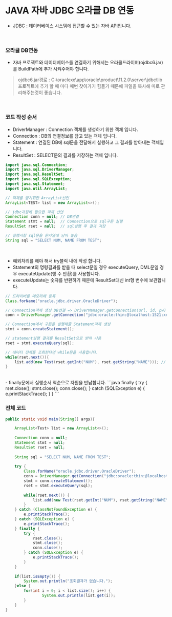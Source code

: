 # JAVA 자바 JDBC 오라클 DB 연동
- JDBC : 데이터베이스 시스템에 접근할 수 있는 자바 API입니다.

<br>

### 오라클 DB연동
- 자바 프로젝트와 데이터베이스를 연결하기 위해서는 오라클드라이버(ojdbc6.jar)를 BuildPath에 추가 시켜주어야 합니다.

> ojdbc6.jar경로 : C:\oraclexe\app\oracle\product\11.2.0\server\jdbc\lib
> 프로젝트에 추가 할 때 마다 매번 찾아가기 힘들기 때문에 파일을 복사해 따로 관리해주는것이 좋습니다.

<br>

### 코드 작성 순서
- DriverManager : Connection 객체를 생성하기 위한 객체 입니다.
- Connection : DB의 연결정보를 담고 있는 객체 입니다.
- Statement : 연결된 DB에 sql문을 전달해서 실행하고 그 결과를 받아내는 객체입니다.
- ResultSet : SELECT문의 결과를 저장하는 객체 입니다.

```java
import java.sql.Connection;
import java.sql.DriverManager;
import java.sql.ResultSet;
import java.sql.SQLException;
import java.sql.Statement;
import java.util.ArrayList;

// 객체를 받기위한 ArrayList선언
ArrayList<TEST> list = new ArrayList<>();

// jdbc과정에 필요한 객체 선언
Connection conn = null; // DB연결
Statement stmt = null;  // Connection으로 sql구문 실행
ResultSet rset = null;  // sql실행 후 결과 저장

// 실행시킬 sql문을 문자열에 담아 놓음
String sql = "SELECT NUM, NAME FROM TEST";
```

<br>

- 예외처리를 해야 해서 try블럭 내에 작성 합니다.
- Statement의 명령결과를 받을 때 select문일 경우 executeQuery, DML문일 경우 executeUpdate(행 수 반환)를 사용합니다.
- executeUpdate는 숫자를 반환하기 때문에 ResultSet대신 int형 변수에 보관합니다.
```java
// 드라이버를 메모리에 등록
Class.forName("oracle.jdbc.driver.OracleDriver");

// Connection객체 생성 DB연결 => DriverManager.getConnection(url, id, pw)
conn = DriverManager.getConnection("jdbc:oracle:thin:@localhost:1521:xe", "jdbc", "jdbc");

// Connection에서 구문을 실행해줄 Statement객체 생성
stmt = conn.createStatement();

// statement실행 결과를 ResultSet으로 받아 사용
rset = stmt.executeQuery(sql);

// 데이터 전체를 조회한다면 while문을 사용합니다.
while(rset.next()){
    list.add(new Test(rset.getInt("NUM"), rset.getString("NAME"))); // 매개변수 생성자로 객체 생성
}
```

<br>
- finally문에서 실행순서 역순으로 자원을 반납합니다.
```java
finally {
	try {
		rset.close();
		stmt.close();
		conn.close();
	} catch (SQLException e) {
		e.printStackTrace();
	}
}
```

<br>

### 전체 코드
```java
public static void main(String[] args){

    ArrayList<Test> list = new ArrayList<>();
		
    Connection conn = null;
	Statement stmt = null;
	ResultSet rset = null;
		
	String sql = "SELECT NUM, NAME FROM TEST";
		
	try {
		Class.forName("oracle.jdbc.driver.OracleDriver");
		conn = DriverManager.getConnection("jdbc:oracle:thin:@localhost:1521:xe", JDBC, JDBC);
		stmt = conn.createStatement();
		rset = stmt.executeQuery(sql);
			
		while(rset.next()) {
			list.add(new Test(rset.getInt("NUM"), rset.getString("NAME")));
		}
	} catch (ClassNotFoundException e) {
		e.printStackTrace();
	} catch (SQLException e) {
		e.printStackTrace();
	} finally {
		try {
			rset.close();
			stmt.close();
			conn.close();
		} catch (SQLException e) {
			e.printStackTrace();
		}
	}
		
	if(list.isEmpty()) {
		System.out.println("조회결과가 없습니다.");
	}else {
		for(int i = 0; i < list.size(); i++) {
				System.out.println(list.get(i));
		}
	}
}
```